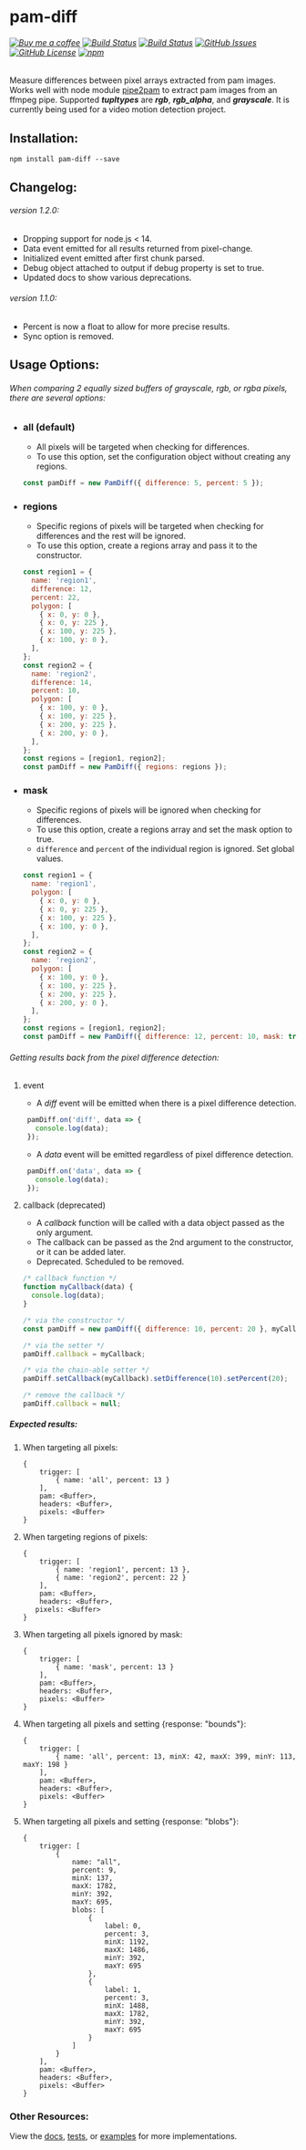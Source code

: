 # pam-diff

###### [![Buy me a coffee](https://img.shields.io/badge/-buy%20me%20a%20coffee-red?logo=buy%20me%20a%20coffee)](https://buymeacoffee.com/kevinGodell) [![Build Status](https://github.com/kevinGodell/pam-diff/workflows/build/badge.svg)](https://github.com/kevinGodell/pam-diff/actions?query=workflow%3Abuild) [![Build Status](https://ci.appveyor.com/api/projects/status/hu6qw285sm6vfwtd/branch/master?svg=true)](https://ci.appveyor.com/project/kevinGodell/pam-diff/branch/master) [![GitHub Issues](https://img.shields.io/github/issues/kevinGodell/pam-diff.svg)](https://github.com/kevinGodell/pam-diff/issues) [![GitHub License](https://img.shields.io/badge/license-MIT-blue.svg)](https://raw.githubusercontent.com/kevinGodell/pam-diff/master/LICENSE) [![npm](https://img.shields.io/npm/dt/pam-diff.svg?style=flat-square)](https://www.npmjs.com/package/pam-diff)

Measure differences between pixel arrays extracted from pam images. Works well with node module [pipe2pam](https://www.npmjs.com/package/pipe2pam) to extract pam images from an ffmpeg pipe. Supported **_tupltypes_** are **_rgb_**, **_rgb_alpha_**, and **_grayscale_**. It is currently being used for a video motion detection project.

## Installation:

```
npm install pam-diff --save
```

## Changelog:

###### _version 1.2.0:_
* Dropping support for node.js < 14.
* Data event emitted for all results returned from pixel-change.
* Initialized event emitted after first chunk parsed.
* Debug object attached to output if debug property is set to true.
* Updated docs to show various deprecations.

###### _version 1.1.0:_
* Percent is now a float to allow for more precise results.
* Sync option is removed.

## Usage Options:

###### When comparing 2 equally sized buffers of grayscale, rgb, or rgba pixels, there are several options:

- ### all (default)

    - All pixels will be targeted when checking for differences.
    - To use this option, set the configuration object without creating any regions.

    ```javascript
    const pamDiff = new PamDiff({ difference: 5, percent: 5 });
    ```

- ### regions

    - Specific regions of pixels will be targeted when checking for differences and the rest will be ignored.
    - To use this option, create a regions array and pass it to the constructor.

    ```javascript
    const region1 = {
      name: 'region1',
      difference: 12,
      percent: 22,
      polygon: [
        { x: 0, y: 0 },
        { x: 0, y: 225 },
        { x: 100, y: 225 },
        { x: 100, y: 0 },
      ],
    };
    const region2 = {
      name: 'region2',
      difference: 14,
      percent: 10,
      polygon: [
        { x: 100, y: 0 },
        { x: 100, y: 225 },
        { x: 200, y: 225 },
        { x: 200, y: 0 },
      ],
    };
    const regions = [region1, region2];
    const pamDiff = new PamDiff({ regions: regions });
    ```

- ### mask

    - Specific regions of pixels will be ignored when checking for differences.
    - To use this option, create a regions array and set the mask option to true.
    - `difference` and `percent` of the individual region is ignored. Set global values.

    ```javascript
    const region1 = {
      name: 'region1',
      polygon: [
        { x: 0, y: 0 },
        { x: 0, y: 225 },
        { x: 100, y: 225 },
        { x: 100, y: 0 },
      ],
    };
    const region2 = {
      name: 'region2',
      polygon: [
        { x: 100, y: 0 },
        { x: 100, y: 225 },
        { x: 200, y: 225 },
        { x: 200, y: 0 },
      ],
    };
    const regions = [region1, region2];
    const pamDiff = new PamDiff({ difference: 12, percent: 10, mask: true, regions: regions });
    ```

###### Getting results back from the pixel difference detection:

1. event
    - A _diff_ event will be emitted when there is a pixel difference detection.

   ```javascript
    pamDiff.on('diff', data => {
      console.log(data);
    });
    ```

   - A _data_ event will be emitted regardless of pixel difference detection.

   ```javascript
    pamDiff.on('data', data => {
      console.log(data);
    });
    ```

2. callback (deprecated)
   - A _callback_ function will be called with a data object passed as the only argument.
   - The callback can be passed as the 2nd argument to the constructor, or it can be added later.
   - Deprecated. Scheduled to be removed.

    ```javascript
    /* callback function */
    function myCallback(data) {
      console.log(data);
    }

    /* via the constructor */
    const pamDiff = new pamDiff({ difference: 10, percent: 20 }, myCallback);

    /* via the setter */
    pamDiff.callback = myCallback;

    /* via the chain-able setter */
    pamDiff.setCallback(myCallback).setDifference(10).setPercent(20);

    /* remove the callback */
    pamDiff.callback = null;
    ```

##### Expected results:

1. When targeting all pixels:

    ```
    {
        trigger: [
            { name: 'all', percent: 13 }
        ],
        pam: <Buffer>,
        headers: <Buffer>,
        pixels: <Buffer>
    }
    ```

2. When targeting regions of pixels:

    ```
    {
        trigger: [
            { name: 'region1', percent: 13 },
            { name: 'region2', percent: 22 }
        ],
        pam: <Buffer>,
        headers: <Buffer>,
       pixels: <Buffer>
    }
    ```

3. When targeting all pixels ignored by mask:

    ```
    {
        trigger: [
            { name: 'mask', percent: 13 }
        ],
        pam: <Buffer>,
        headers: <Buffer>,
        pixels: <Buffer>
    }
    ```

4. When targeting all pixels and setting {response: "bounds"}:

    ```
    {
        trigger: [
            { name: 'all', percent: 13, minX: 42, maxX: 399, minY: 113, maxY: 198 }
        ],
        pam: <Buffer>,
        headers: <Buffer>,
        pixels: <Buffer>
    }
    ```

5. When targeting all pixels and setting {response: "blobs"}:

    ```
    {
        trigger: [
            {
                name: "all",
                percent: 9,
                minX: 137,
                maxX: 1782,
                minY: 392,
                maxY: 695,
                blobs: [
                    {
                        label: 0,
                        percent: 3,
                        minX: 1192,
                        maxX: 1486,
                        minY: 392,
                        maxY: 695
                    },
                    {
                        label: 1,
                        percent: 3,
                        minX: 1488,
                        maxX: 1782,
                        minY: 392,
                        maxY: 695
                    }
                ]
            }
        ],
        pam: <Buffer>,
        headers: <Buffer>,
        pixels: <Buffer>
    }
    ```

### Other Resources:

View the [docs](https://kevingodell.github.io/pam-diff/PamDiff.html), [tests](https://github.com/kevinGodell/pam-diff/tree/master/tests), or [examples](https://github.com/kevinGodell/pam-diff/tree/master/examples) for more implementations.
